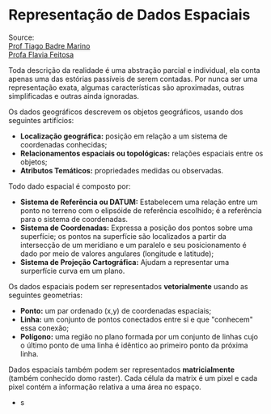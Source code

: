 # Representação de Dados Espaciais

Source: 
<br> [Prof Tiago Badre Marino](http://www.ufrrj.br/lga/tiagomarino/aulas/5%20-%20Representacao%20de%20Dados%20Espaciais%20-%20Raster%20x%20Vetor%20x%20TIN.pdf)
<br> [Profa Flavia Feitosa](https://flaviafeitosa.files.wordpress.com/2015/06/02a_sistreferencia-compressed.pdf)

Toda descrição da realidade é uma abstração parcial e individual, ela conta apenas uma das estórias passíveis de serem contadas. Por nunca ser uma representação exata, algumas características são aproximadas, outras simplificadas e outras ainda ignoradas.

Os dados geográficos descrevem os objetos geográficos, usando dos seguintes artifícios:

* **Localização geográfica:** posição em relação a um sistema de coordenadas conhecidas;
* **Relacionamentos espaciais ou topológicas:** relações espaciais entre os objetos;
* **Atributos Temáticos:** propriedades medidas ou observadas.

Todo dado espacial é composto por:

* **Sistema de Referência ou DATUM:** Estabelecem uma relação entre um ponto no terreno com o elipsóide de referência escolhido; é a referência para o sistema de coordenadas.
* **Sistema de Coordenadas:** Expressa a posição dos pontos sobre uma superfície; os pontos na superfície são localizados a partir da intersecção de um meridiano e um paralelo e seu posicionamento é dado por meio de valores angulares (longitude e latitude);
* **Sistema de Projeção Cartográfica:** Ajudam a representar uma surperfície curva em um plano.

Os dados espaciais podem ser representados **vetorialmente** usando as seguintes geometrias:
* **Ponto:** um par ordenado (x,y) de coordenadas espaciais;
* **Linha:** um conjunto de pontos conectados entre si e que "conhecem" essa conexão;
* **Polígono:** uma região no plano formada por um conjunto de linhas cujo o último ponto de uma linha é idêntico ao primeiro ponto da próxima linha.

Dados espaciais também podem ser representados **matricialmente** (também conhecido domo raster). Cada célula da matrix é um pixel e cada pixel contém a informação relativa a uma área no espaço.

* s